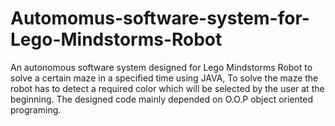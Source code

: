 # Automomus-software-system-for-Lego-Mindstorms-Robot
An autonomous  software system designed for Lego Mindstorms Robot to solve a certain maze in a specified time using JAVA, To solve the maze the robot has to detect a required color which will be selected by the user at the beginning. The designed code mainly depended on O.O.P object oriented programing.

